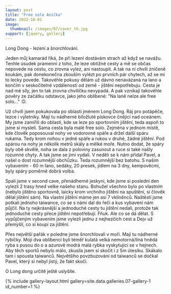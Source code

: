 ```yaml
---
layout: post
title: "Free solo Anička"
date: 2022-10-01
image:
  thumbnail: /images/07/cover_th.jpg
support: [jquery, gallery]
---
```


Long Dong - lezení a šnorchlování.

Jeden můj kamarád říká, že při lezení dostávám strach až když se navážu. Tenhle úsudek pramenní z toho, že leze obtížné cesty a mě se občas nepovede na cestu, co zrovna vylez, ani nastoupit. A tak na ní chvíli zničeně koukám, pak donekonečna zkouším vylézt po prvních pár chytech, až se mi to lecky povede. Takovéhle pokusy dělám už dávno nenavázaná na lano a končím v seskočitelné vzdálenosti od země - jištění nepotřebuju. Cesta je nad mé síly, jen to tak zrovna chviličku nevypadá. A pak vznikají takovéhle pověry ze začátku odstavce, jako jeho oblíbené: "Na laně nelze ale free solo..." :D.

 Už chvíli jsem pokukovala po oblasti jménem Long Dong. Ráj pro potápěče, lezce i výletníky. Mají tu nádherné bíložluté pískovce čnějící nad oceánem. My jsme zamířili do oblasti, kde se leze po sportovním jištění, teda aspoň to jsme si mysleli. Sama cesta byla malé free solo. Zejména v jednom místě, kde člověk poposouval nohy ve vodorovné spáře a držel další spáru rukama. Tedy krom nohou v jedné spáře a rukou v druhé, žádné jištění. Pod spárou na nohy je několik metrů skály a mělké moře. Nutno dodat, že spáry byly obě skvělé, noha se dala z poloviny zasunout a ruce si také našly rozumné chyty. A tak jsme se jimi vydali. V neděli se k nám přidal Pavel, a našel o dost rozumnější obchůzku. Teda rozumnější bez batohu. S našim vybavením - 60 m lano, sedáky, 20 presek, jídlem na 3 dny, kempověcmi, byly spáry poměrně dobrá volba. 
 
Spali jsme v second cave, přenádherné jeskyni, kde jsme si poslední den vylezli 2 trasy hned velke našeho stanu. Bohužel všechno bylo po vlastním (nebylo jištěno sportovně, laicky krom vrchního jištění na spuštění, si člověk dělal jištění sám). Na vlastní jištění máme jen asi 7 vklíněnců. Naštěstí jsme potkali jednoho taiwance, co se s námi dal do řeči a kus vybavení nám půjčil. Na ty nejkrásnější a jednoduché cesty tu jištění nedali, protože tak jednoduché cesty přece jištění nepotřebují. Fňuk. Ale co se dá dělat. S vypůjčeným vybavením jsme vylezli jednu z nejhezčích cest a Dejv už přemýšlí, co si koupí za jištění. 

Přes největší pařák v poledne jsme šnorchlovali v moři. Mají tu nádherné rybičky. Moji dva oblíbenci byli téměř kulatá velká nemotorná/líná hnědá ryba s pusou do o a azurově modrá malá rybka vyskytující se v hejnech. Aby těch sportů nebylo málo, zkusila jsem si skočit i z 5m útesíku. Skákalo tam i spousta taiwanců. Největšího povzbuzování od taiwanců se dočkal Pavel, který si nebyl jistý, že fakt skočí. 

O Long dong určitě ještě uslyšíte. 


 {% include gallery-layout.html gallery=site.data.galleries.07-gallery-1         id_number=1 %}

